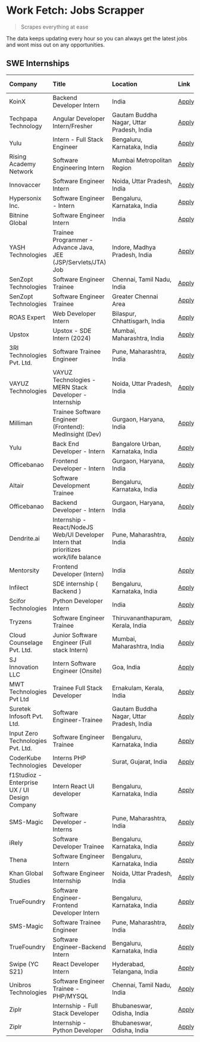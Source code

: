 # Work Fetch: Jobs Scrapper
> Scrapes everything at ease

The data keeps updating every hour so you can always get the latest jobs and wont miss out on any opportunities.

## SWE Internships
<!--START_SECTION:workfetch-->
| Company                                       | Title                                                                                | Location                                  | Link                                                                                                                                                                                                                                                                                               | Date Posted   |
|:----------------------------------------------|:-------------------------------------------------------------------------------------|:------------------------------------------|:---------------------------------------------------------------------------------------------------------------------------------------------------------------------------------------------------------------------------------------------------------------------------------------------------|:--------------|
| KoinX                                         | Backend Developer Intern                                                             | India                                     | [Apply](https://in.linkedin.com/jobs/view/backend-developer-intern-at-koinx-3830949245?refId=azONDoeIFDHB%2F4df3MyvnA%3D%3D&trackingId=c5wIN0t3LidecVkg%2BLLIAw%3D%3D&position=22&pageNum=1&trk=public_jobs_jserp-result_search-card)                                                              | 2024-02-20    |
| Techpapa Technology                           | Angular Developer Intern/Fresher                                                     | Gautam Buddha Nagar, Uttar Pradesh, India | [Apply](https://in.linkedin.com/jobs/view/angular-developer-intern-fresher-at-techpapa-technology-3834305862?refId=azONDoeIFDHB%2F4df3MyvnA%3D%3D&trackingId=1vynJgL6pzUMB46V4JWL%2BA%3D%3D&position=23&pageNum=1&trk=public_jobs_jserp-result_search-card)                                        | 2024-02-20    |
| Yulu                                          | Intern - Full Stack Engineer                                                         | Bengaluru, Karnataka, India               | [Apply](https://in.linkedin.com/jobs/view/intern-full-stack-engineer-at-yulu-3834466595?refId=azONDoeIFDHB%2F4df3MyvnA%3D%3D&trackingId=ETg2YG%2BCGE200VRwkUqGwA%3D%3D&position=12&pageNum=1&trk=public_jobs_jserp-result_search-card)                                                             | 2024-02-19    |
| Rising Academy Network                        | Software Engineering Intern                                                          | Mumbai Metropolitan Region                | [Apply](https://in.linkedin.com/jobs/view/software-engineering-intern-at-rising-academy-network-3834483444?refId=azONDoeIFDHB%2F4df3MyvnA%3D%3D&trackingId=Anwl1c22C6Mz4uMrKY5Wig%3D%3D&position=24&pageNum=1&trk=public_jobs_jserp-result_search-card)                                            | 2024-02-19    |
| Innovaccer                                    | Software Engineer Intern                                                             | Noida, Uttar Pradesh, India               | [Apply](https://in.linkedin.com/jobs/view/software-engineer-intern-at-innovaccer-3830378068?refId=azONDoeIFDHB%2F4df3MyvnA%3D%3D&trackingId=1Cy2QervQ4lAVJpppzFXQw%3D%3D&position=25&pageNum=1&trk=public_jobs_jserp-result_search-card)                                                           | 2024-02-19    |
| Hypersonix Inc.                               | Software Engineer - Intern                                                           | Bengaluru, Karnataka, India               | [Apply](https://in.linkedin.com/jobs/view/software-engineer-intern-at-hypersonix-inc-3833055982?refId=I2BzdnM3hvKTKPlTThe%2B4Q%3D%3D&trackingId=e7oykiBSM3XIxAQciT5cGA%3D%3D&position=4&pageNum=0&trk=public_jobs_jserp-result_search-card)                                                        | 2024-02-18    |
| Bitnine Global                                | Software Engineer Intern                                                             | India                                     | [Apply](https://in.linkedin.com/jobs/view/software-engineer-intern-at-bitnine-global-3828521409?refId=I2BzdnM3hvKTKPlTThe%2B4Q%3D%3D&trackingId=XFx8GhfzLpe7PUDiNgxvnw%3D%3D&position=3&pageNum=0&trk=public_jobs_jserp-result_search-card)                                                        | 2024-02-16    |
| YASH Technologies                             | Trainee Programmer - Advance Java, JEE (JSP/Servlets/JTA) Job                        | Indore, Madhya Pradesh, India             | [Apply](https://in.linkedin.com/jobs/view/trainee-programmer-advance-java-jee-jsp-servlets-jta-job-at-yash-technologies-3811759183?refId=azONDoeIFDHB%2F4df3MyvnA%3D%3D&trackingId=RyeNGmP5NYqjzHW70iwzeQ%3D%3D&position=18&pageNum=1&trk=public_jobs_jserp-result_search-card)                    | 2024-02-13    |
| SenZopt Technologies                          | Software Engineer Trainee                                                            | Chennai, Tamil Nadu, India                | [Apply](https://in.linkedin.com/jobs/view/software-engineer-trainee-at-senzopt-technologies-3827686880?refId=I2BzdnM3hvKTKPlTThe%2B4Q%3D%3D&trackingId=TIDVjIp0jJkAEVNvlT44Zw%3D%3D&position=8&pageNum=0&trk=public_jobs_jserp-result_search-card)                                                 | 2024-02-12    |
| SenZopt Technologies                          | Software Engineer Trainee                                                            | Greater Chennai Area                      | [Apply](https://in.linkedin.com/jobs/view/software-engineer-trainee-at-senzopt-technologies-3827688781?refId=I2BzdnM3hvKTKPlTThe%2B4Q%3D%3D&trackingId=86Rje3qDaa9WOGfy%2FPCI9w%3D%3D&position=10&pageNum=0&trk=public_jobs_jserp-result_search-card)                                              | 2024-02-12    |
| ROAS Expert                                   | Web Developer Intern                                                                 | Bilaspur, Chhattisgarh, India             | [Apply](https://in.linkedin.com/jobs/view/web-developer-intern-at-roas-expert-3828189292?refId=I2BzdnM3hvKTKPlTThe%2B4Q%3D%3D&trackingId=RuUKS9CZKYo9SMJKMVY1%2Fg%3D%3D&position=12&pageNum=0&trk=public_jobs_jserp-result_search-card)                                                            | 2024-02-12    |
| Upstox                                        | Upstox - SDE Intern (2024)                                                           | Mumbai, Maharashtra, India                | [Apply](https://in.linkedin.com/jobs/view/upstox-sde-intern-2024-at-upstox-3826556183?refId=I2BzdnM3hvKTKPlTThe%2B4Q%3D%3D&trackingId=bpIOY7RFOaLWaH%2FdiEzpDg%3D%3D&position=22&pageNum=0&trk=public_jobs_jserp-result_search-card)                                                               | 2024-02-10    |
| 3RI Technologies Pvt. Ltd.                    | Software Trainee Engineer                                                            | Pune, Maharashtra, India                  | [Apply](https://in.linkedin.com/jobs/view/software-trainee-engineer-at-3ri-technologies-pvt-ltd-3826557054?refId=azONDoeIFDHB%2F4df3MyvnA%3D%3D&trackingId=3uebJAIlRR9W8cEG4vBYrw%3D%3D&position=10&pageNum=1&trk=public_jobs_jserp-result_search-card)                                            | 2024-02-10    |
| VAYUZ Technologies                            | VAYUZ Technologies - MERN Stack Developer - Internship                               | Noida, Uttar Pradesh, India               | [Apply](https://in.linkedin.com/jobs/view/vayuz-technologies-mern-stack-developer-internship-at-vayuz-technologies-3822619356?refId=azONDoeIFDHB%2F4df3MyvnA%3D%3D&trackingId=wspjd4YGK2e36DA9XeLVGQ%3D%3D&position=16&pageNum=1&trk=public_jobs_jserp-result_search-card)                         | 2024-02-10    |
| Milliman                                      | Trainee Software Engineer (Frontend): MedInsight (Dev)                               | Gurgaon, Haryana, India                   | [Apply](https://in.linkedin.com/jobs/view/trainee-software-engineer-frontend-medinsight-dev-at-milliman-3792874280?refId=I2BzdnM3hvKTKPlTThe%2B4Q%3D%3D&trackingId=GA4LrZ3%2FbfexDOmA9lvzKQ%3D%3D&position=6&pageNum=0&trk=public_jobs_jserp-result_search-card)                                   | 2024-02-09    |
| Yulu                                          | Back End Developer - Intern                                                          | Bangalore Urban, Karnataka, India         | [Apply](https://in.linkedin.com/jobs/view/back-end-developer-intern-at-yulu-3821682220?refId=I2BzdnM3hvKTKPlTThe%2B4Q%3D%3D&trackingId=V8K288kddDSvdKyE4y25nA%3D%3D&position=15&pageNum=0&trk=public_jobs_jserp-result_search-card)                                                                | 2024-02-04    |
| Officebanao                                   | Frontend Developer - Intern                                                          | Gurgaon, Haryana, India                   | [Apply](https://in.linkedin.com/jobs/view/frontend-developer-intern-at-officebanao-3822614063?refId=I2BzdnM3hvKTKPlTThe%2B4Q%3D%3D&trackingId=tSotIXMYsqer9MEy5AcR3Q%3D%3D&position=9&pageNum=0&trk=public_jobs_jserp-result_search-card)                                                          | 2024-01-31    |
| Altair                                        | Software Development Trainee                                                         | Bengaluru, Karnataka, India               | [Apply](https://in.linkedin.com/jobs/view/software-development-trainee-at-altair-3817606202?refId=I2BzdnM3hvKTKPlTThe%2B4Q%3D%3D&trackingId=Emfi8ZoIo2%2FbL%2BvD5VMQLg%3D%3D&position=19&pageNum=0&trk=public_jobs_jserp-result_search-card)                                                       | 2024-01-31    |
| Officebanao                                   | Backend Developer - Intern                                                           | Gurgaon, Haryana, India                   | [Apply](https://in.linkedin.com/jobs/view/backend-developer-intern-at-officebanao-3814263731?refId=I2BzdnM3hvKTKPlTThe%2B4Q%3D%3D&trackingId=L59053LlpU7liLQhy4GC0g%3D%3D&position=25&pageNum=0&trk=public_jobs_jserp-result_search-card)                                                          | 2024-01-31    |
| Dendrite.ai                                   | Internship - React/NodeJS Web/UI Developer Intern that prioritizes work/life balance | Pune, Maharashtra, India                  | [Apply](https://in.linkedin.com/jobs/view/internship-react-nodejs-web-ui-developer-intern-that-prioritizes-work-life-balance-at-dendrite-ai-3818948068?refId=azONDoeIFDHB%2F4df3MyvnA%3D%3D&trackingId=4bxfZgwzEBkj0UE7USvprQ%3D%3D&position=6&pageNum=1&trk=public_jobs_jserp-result_search-card) | 2024-01-31    |
| Mentorsity                                    | Frontend Developer (Intern)                                                          | India                                     | [Apply](https://in.linkedin.com/jobs/view/frontend-developer-intern-at-mentorsity-3820303627?refId=azONDoeIFDHB%2F4df3MyvnA%3D%3D&trackingId=fu2sCPMYmlp8M0q%2BfKMlVQ%3D%3D&position=8&pageNum=1&trk=public_jobs_jserp-result_search-card)                                                         | 2024-01-31    |
| Infilect                                      | SDE internship ( Backend )                                                           | Bengaluru, Karnataka, India               | [Apply](https://in.linkedin.com/jobs/view/sde-internship-backend-at-infilect-3815120558?refId=azONDoeIFDHB%2F4df3MyvnA%3D%3D&trackingId=Nk3ACO1skQVzjFwo1tpHwg%3D%3D&position=2&pageNum=1&trk=public_jobs_jserp-result_search-card)                                                                | 2024-01-25    |
| Scifor Technologies                           | Python Developer Intern                                                              | India                                     | [Apply](https://in.linkedin.com/jobs/view/python-developer-intern-at-scifor-technologies-3811416373?refId=azONDoeIFDHB%2F4df3MyvnA%3D%3D&trackingId=91HIi0%2Fp3EDC1M6B8aWwdQ%3D%3D&position=17&pageNum=1&trk=public_jobs_jserp-result_search-card)                                                 | 2024-01-22    |
| Tryzens                                       | Software Engineer Trainee                                                            | Thiruvananthapuram, Kerala, India         | [Apply](https://in.linkedin.com/jobs/view/software-engineer-trainee-at-tryzens-3809363491?refId=I2BzdnM3hvKTKPlTThe%2B4Q%3D%3D&trackingId=Y0NMzSFDXwlAUkF%2BLci%2B3Q%3D%3D&position=17&pageNum=0&trk=public_jobs_jserp-result_search-card)                                                         | 2024-01-18    |
| Cloud Counselage Pvt. Ltd.                    | Junior Software Engineer (Full stack Intern)                                         | Mumbai, Maharashtra, India                | [Apply](https://in.linkedin.com/jobs/view/junior-software-engineer-full-stack-intern-at-cloud-counselage-pvt-ltd-3803132814?refId=I2BzdnM3hvKTKPlTThe%2B4Q%3D%3D&trackingId=llpds1EFb0YQ68TOvBf9pQ%3D%3D&position=24&pageNum=0&trk=public_jobs_jserp-result_search-card)                           | 2024-01-11    |
| SJ Innovation LLC                             | Intern Software Engineer (Onsite)                                                    | Goa, India                                | [Apply](https://in.linkedin.com/jobs/view/intern-software-engineer-onsite-at-sj-innovation-llc-3799959011?refId=azONDoeIFDHB%2F4df3MyvnA%3D%3D&trackingId=tlibkHMS4T2hI6bJ60VQOA%3D%3D&position=11&pageNum=1&trk=public_jobs_jserp-result_search-card)                                             | 2024-01-11    |
| MWT Technologies Pvt Ltd                      | Trainee Full Stack Developer                                                         | Ernakulam, Kerala, India                  | [Apply](https://in.linkedin.com/jobs/view/trainee-full-stack-developer-at-mwt-technologies-pvt-ltd-3800921715?refId=I2BzdnM3hvKTKPlTThe%2B4Q%3D%3D&trackingId=9%2BKx35jT87X%2BJqFlpOG2Xg%3D%3D&position=5&pageNum=0&trk=public_jobs_jserp-result_search-card)                                      | 2024-01-09    |
| Suretek Infosoft Pvt. Ltd.                    | Software Engineer-Trainee                                                            | Gautam Buddha Nagar, Uttar Pradesh, India | [Apply](https://in.linkedin.com/jobs/view/software-engineer-trainee-at-suretek-infosoft-pvt-ltd-3800934643?refId=I2BzdnM3hvKTKPlTThe%2B4Q%3D%3D&trackingId=G8tizb5p8Z1xY2IElqqKTg%3D%3D&position=21&pageNum=0&trk=public_jobs_jserp-result_search-card)                                            | 2024-01-09    |
| Input Zero Technologies Pvt. Ltd.             | Software Engineer Trainee                                                            | Bengaluru, Karnataka, India               | [Apply](https://in.linkedin.com/jobs/view/software-engineer-trainee-at-input-zero-technologies-pvt-ltd-3800927643?refId=azONDoeIFDHB%2F4df3MyvnA%3D%3D&trackingId=IiQzfa0J0p5J%2Ff4QpG980g%3D%3D&position=4&pageNum=1&trk=public_jobs_jserp-result_search-card)                                    | 2024-01-09    |
| CoderKube Technologies                        | Interns PHP Developer                                                                | Surat, Gujarat, India                     | [Apply](https://in.linkedin.com/jobs/view/interns-php-developer-at-coderkube-technologies-3800923432?refId=azONDoeIFDHB%2F4df3MyvnA%3D%3D&trackingId=s%2F5zncfDVOLOtRvfHpdj2w%3D%3D&position=21&pageNum=1&trk=public_jobs_jserp-result_search-card)                                                | 2024-01-09    |
| f1Studioz - Enterprise UX / UI Design Company | Intern React UI developer                                                            | Bengaluru, Karnataka, India               | [Apply](https://in.linkedin.com/jobs/view/intern-react-ui-developer-at-f1studioz-enterprise-ux-ui-design-company-3796354738?refId=I2BzdnM3hvKTKPlTThe%2B4Q%3D%3D&trackingId=yveCbUluq6jU1qLgkBqkIQ%3D%3D&position=7&pageNum=0&trk=public_jobs_jserp-result_search-card)                            | 2024-01-08    |
| SMS-Magic                                     | Software Developer -Interns                                                          | Pune, Maharashtra, India                  | [Apply](https://in.linkedin.com/jobs/view/software-developer-interns-at-sms-magic-3799485343?refId=azONDoeIFDHB%2F4df3MyvnA%3D%3D&trackingId=v7TPVaw1d8pYctj2VsbZfQ%3D%3D&position=7&pageNum=1&trk=public_jobs_jserp-result_search-card)                                                           | 2024-01-05    |
| iRely                                         | Software Developer Trainee                                                           | Bengaluru, Karnataka, India               | [Apply](https://in.linkedin.com/jobs/view/software-developer-trainee-at-irely-3801577534?refId=I2BzdnM3hvKTKPlTThe%2B4Q%3D%3D&trackingId=X%2FGz6JqGeJYm%2FBc3DFHslg%3D%3D&position=13&pageNum=0&trk=public_jobs_jserp-result_search-card)                                                          | 2023-12-22    |
| Thena                                         | Software Engineer Intern                                                             | Bengaluru, Karnataka, India               | [Apply](https://in.linkedin.com/jobs/view/software-engineer-intern-at-thena-3778731751?refId=I2BzdnM3hvKTKPlTThe%2B4Q%3D%3D&trackingId=XWl96KLTEny0HdkWtmd9Tg%3D%3D&position=18&pageNum=0&trk=public_jobs_jserp-result_search-card)                                                                | 2023-12-05    |
| Khan Global Studies                           | Software Engineer Internship                                                         | Noida, Uttar Pradesh, India               | [Apply](https://in.linkedin.com/jobs/view/software-engineer-internship-at-khan-global-studies-3766942197?refId=azONDoeIFDHB%2F4df3MyvnA%3D%3D&trackingId=WQDKM5envL9WO38HcrNt9A%3D%3D&position=20&pageNum=1&trk=public_jobs_jserp-result_search-card)                                              | 2023-11-27    |
| TrueFoundry                                   | Software Engineer- Frontend Developer Intern                                         | Bengaluru, Karnataka, India               | [Apply](https://in.linkedin.com/jobs/view/software-engineer-frontend-developer-intern-at-truefoundry-3790095058?refId=I2BzdnM3hvKTKPlTThe%2B4Q%3D%3D&trackingId=nCYRU5AtD3N6GZnTpfd%2B8w%3D%3D&position=16&pageNum=0&trk=public_jobs_jserp-result_search-card)                                     | 2023-11-24    |
| SMS-Magic                                     | Software Trainee Engineer                                                            | Pune, Maharashtra, India                  | [Apply](https://in.linkedin.com/jobs/view/software-trainee-engineer-at-sms-magic-3761409781?refId=azONDoeIFDHB%2F4df3MyvnA%3D%3D&trackingId=qKixOk%2BQ%2FtQmqXmmIlxMoQ%3D%3D&position=3&pageNum=1&trk=public_jobs_jserp-result_search-card)                                                        | 2023-11-16    |
| TrueFoundry                                   | Software Engineer-Backend Intern                                                     | Bengaluru, Karnataka, India               | [Apply](https://in.linkedin.com/jobs/view/software-engineer-backend-intern-at-truefoundry-3779508170?refId=azONDoeIFDHB%2F4df3MyvnA%3D%3D&trackingId=UCujq7dcYKFqFxmLLd03wg%3D%3D&position=5&pageNum=1&trk=public_jobs_jserp-result_search-card)                                                   | 2023-11-10    |
| Swipe (YC S21)                                | React Developer Intern                                                               | Hyderabad, Telangana, India               | [Apply](https://in.linkedin.com/jobs/view/react-developer-intern-at-swipe-yc-s21-3737600089?refId=I2BzdnM3hvKTKPlTThe%2B4Q%3D%3D&trackingId=ZxgACEJ9uAz9O8S4pOkang%3D%3D&position=20&pageNum=0&trk=public_jobs_jserp-result_search-card)                                                           | 2023-10-13    |
| Unibros Technologies                          | Software Engineer Trainee - PHP/MYSQL                                                | Chennai, Tamil Nadu, India                | [Apply](https://in.linkedin.com/jobs/view/software-engineer-trainee-php-mysql-at-unibros-technologies-3656599241?refId=azONDoeIFDHB%2F4df3MyvnA%3D%3D&trackingId=7Wi6tT7n4ZoCr76Y3oXxgQ%3D%3D&position=9&pageNum=1&trk=public_jobs_jserp-result_search-card)                                       | 2023-06-12    |
| Ziplr                                         | Internship - Full Stack Developer                                                    | Bhubaneswar, Odisha, India                | [Apply](https://in.linkedin.com/jobs/view/internship-full-stack-developer-at-ziplr-3645675705?refId=azONDoeIFDHB%2F4df3MyvnA%3D%3D&trackingId=5S%2BO1i81CHKu2vI0wBr%2FMA%3D%3D&position=14&pageNum=1&trk=public_jobs_jserp-result_search-card)                                                     | 2023-06-02    |
| Ziplr                                         | Internship - Python Developer                                                        | Bhubaneswar, Odisha, India                | [Apply](https://in.linkedin.com/jobs/view/internship-python-developer-at-ziplr-3645677592?refId=azONDoeIFDHB%2F4df3MyvnA%3D%3D&trackingId=ChE7WpKaiFYlNvy2wKJbZQ%3D%3D&position=19&pageNum=1&trk=public_jobs_jserp-result_search-card)                                                             | 2023-06-02    |
<!--END_SECTION:workfetch-->
